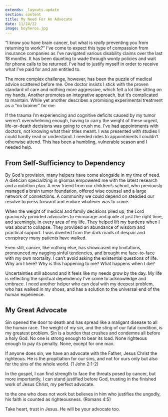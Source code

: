 ```yaml
---
extends: _layouts.update
section: content
title: My Need For An Advocate
date: 11/24/22
image: boyheros.jpg
---
```


“I know you have brain cancer, but what is <i>really</i> preventing you from returning to work?” I’ve come to expect this type of compassion from insurance companies as I’ve navigated various disability claims over the last 18 months. It has been daunting to wade through wordy policies and wait for phone calls to be returned. I’ve had to justify myself in order to receive what I’ve paid for and am entitled to. 

The more complex challenge, however, has been the puzzle of medical advice scattered before me. One doctor insists I stick with the proven standard of care and nothing more aggressive, which felt a lot like sitting on my hands. Another promotes an integrative approach, but it’s complicated to maintain. While yet another describes a promising experimental treatment as a “no brainer” for me. 

If the trauma I’m experiencing and cognitive deficits caused by my tumor weren’t overwhelming enough, having to carry the weight of these urgent, life-or-death decisions was going to crush me. I've had appointments with doctors, not knowing what their titles meant. I was presented with studies I could hardly read or understand. I needed rides to appointments I couldn’t otherwise attend. This has been a humbling, vulnerable season and I needed help. 

## From Self-Sufficiency to Dependency 

By God's provision, many helpers have come alongside in my time of need. A dietician specializing in gliomas empowered me with the latest research and a nutrition plan. A new friend from our children’s school, who previously managed a brain tumor foundation, offered wise counsel and a large network of connections. A community we could depend on steadied our resolve to press forward and endure whatever was to come.

When the weight of medical and family decisions piled up, the Lord graciously provided advocates to encourage and guide at just the right time, and seemingly, in every area of my life. They helped lift my burdens when I was about to collapse. They provided an abundance of wisdom and practical support. I was diverted from the dark roads of despair and conspiracy many patients have walked.

Even still, cancer, like nothing else, has showcased my limitations, pronounced my nagging sinful tendencies, and brought me face-to-face with my own mortality. I can’t avoid asking the existential questions of life. Why am I here? Why is this happening to me? What happens when I die?

Uncertainties still abound and it feels like my needs grow by the day. My life is reflecting the spiritual dependency I’ve come to acknowledge and embrace. I need another helper who can deal with my deepest problem, who has walked in my shoes, and has a solution to the universal end of the human experience. 

## My Great Advocate

Sin opened the door to death and has spread like a maligant disease to all the human race. The weight of my sin, and the sting of our fatal condition, is my greatest problem. Sin is a burden that crushes and condemns all before a holy God. No one is strong enough to bear its load. None righteous enough to pay its penalty. None, except for one man.

<x-blockquote class="font-mono">
    <div>If anyone does sin, we have an advocate with the Father, Jesus Christ the righteous. He is the propitiation for our sins, and not for ours only but also for the sins of the whole world. (1 John 2:1-2)</div>
</x-blockquote>

In the gospel, I can find strength to face the threats posed by cancer, but more importantly, I can stand justified before God, trusting in the finished work of Jesus Christ, my perfect advocate. 

<x-blockquote class="font-mono">
    <div>to the one who does not work but believes in him who justifies the ungodly, his faith is counted as righteousness. (Romans 4:5)</div>
</x-blockquote>

Take heart, trust in Jesus. He will be your advocate too.
